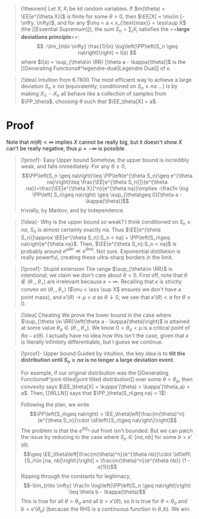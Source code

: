 >[!theorem]
> Let $X, X_i$ be iid random variables. If $m(\theta) = \EE[e^{\theta X}]$ is finite for some $\theta > 0$, then $\EE[X] = \mu\in [-\infty, \infty)$, and for any $\mu < a < x_{\text{max}} = \ess\sup X$ (the [[Essential Supremum]]), the sum $S_n = \sum_i X_i$ satisfies the ==**large deviations principle**==:
> $$
> -\lim_{n\to \infty} \frac{1}{n} \log\left(\PP\left(S_n \geq na\right)\right) = I(a)
> $$
> where $I(a) = \sup_{\theta\in \RR} [\theta a - \kappa(\theta)]$ is the [[Generating Functions#^legendre-dual|Legendre Dual]] of $\kappa$.

>[!idea] Intuition from 6.7800
>The most efficient way to achieve a large deviation $S_n \geq na$ (equivalently, conditioned on $S_n\geq na$ ...) is by making $X_1,\cdots X_n$ all behave like a collection of samples from $\PP_\theta$, choosing $\theta$ such that $\EE_\theta[X] = a$.

# Proof

Note that $m(\theta) < \infty$ implies $X$ cannot be really big, but it doesn't show $X$ can't be really negative, thus $\mu = -\infty$ is possible.


>[!proof]- Easy Upper bound
> Somehow, the upper bound is incredibly weak, and falls immediately. For any $\theta \geq 0$,
> $$\PP\left(S_n \geq na\right)\leq \PP\left(e^{\theta S_n}\geq e^{\theta na}\right)\leq \frac{\EE[e^{\theta S_n}]}{e^{\theta na}}=\frac{\EE[e^{\theta X}]^n}{e^{\theta na}}\implies -\frac1n \log \PP\left( S_n\geq na\right) \geq \sup_{\theta\geq 0}[\theta a - \kappa(\theta)]$$
> trivially, by Markov, and by independence.

>[!idea]- Why is the upper bound *so* weak?
> I think conditioned on $S_n\geq na$, $S_n$ is almost certainly exactly $na$. Thus $\EE[e^{\theta S_n}]\approx \EE[e^{\theta S_n}:S_n < na] + \PP\left(S_n\geq na\right)e^{\theta na}$. Then, $\EE[e^{\theta S_n}:S_n < na]$ is probably around $e^{\mu \theta n} \ll e^{\theta na}$. Not sure.
> Exponential distillation is really powerful, creating these ultra-sharp borders in the limit.

>[!proof]- Stupid extension
>The range $\sup_{\theta\in \RR}$ is intentional; we claim we don't care about $\theta < 0$. First off, note that $\theta\notin (\theta_-, \theta_+)$ are irrelevant because $\kappa = \infty$. Recalling that $\kappa$ is strictly convex on $(\theta_-, \theta_+)$ ($\mu < \ess \sup X$ ensures we don't have a point mass), and $\kappa'(\theta)\to \mu < a$ as $\theta\downarrow 0$, we see that $\kappa'(\theta) < a$ for $\theta \leq 0$.

>[!idea] Cheating
>We prove the lower bound in the case where $\sup_{\theta \in \RR}\left(\theta a - \kappa(\theta)\right)$ is attained at some value $\theta_a \in (\theta_-, \theta_+)$. We know $0 < \theta_a < \mu$ is a critical point of $\theta a - \kappa(\theta)$. I actually have no idea how this isn't the case, given that $\kappa$ is literally infinitely differentiable, but I guess we continue. 

>[!proof]- Upper bound
>Guided by intuition, the key idea is to **tilt the distribution until $S_n\geq na$ is no longer a large deviation event**.
>
>For example, if our original distribution was the [[Generating Functions#^joint-tilted|joint tilted distribution]] over some $\theta > \theta_a$, then convexity says $\EE_\theta[X] = \kappa'(\theta) > \kappa'(\theta_a) = a$. Then, [[WLLN]] says that $\PP_\theta(S_n\geq na) = 1$!
>
>Following the plan, we write
>$$\PP\left(S_n\geq na\right) = \EE_\theta\left[\frac{m(\theta)^n}{e^{\theta S_n}}\cdot \id\left\{S_n\geq na\right\}\right]$$
>The problem is that the $e^{\theta S_n}$ out front isn't bounded. But we can patch the issue by reducing to the case where $S_n \in [na, nb]$ for some $b > \kappa'(\theta)$.
>$$\geq \EE_\theta\left[\frac{m(\theta)^n}{e^{\theta nb}}\cdot \id\left\{S_n\in [na, nb]\right\}\right] = \frac{m(\theta)^n}{e^{\theta nb}} (1 - o(1)))$$
>Ripping through the constants for legitimacy,
>$$-\lim_{n\to \infty} \frac1n \log\left(\PP\left(S_n \geq na\right)\right) \leq \theta b - \kappa(\theta)$$
>This is true for all $\theta > \theta_a$ and all $b > \kappa'(\theta)$, so it is true for $\theta = \theta_a$ and $b = \kappa'(\theta_a)$ (because the RHS is a continuous function in $\theta, b$). We win.